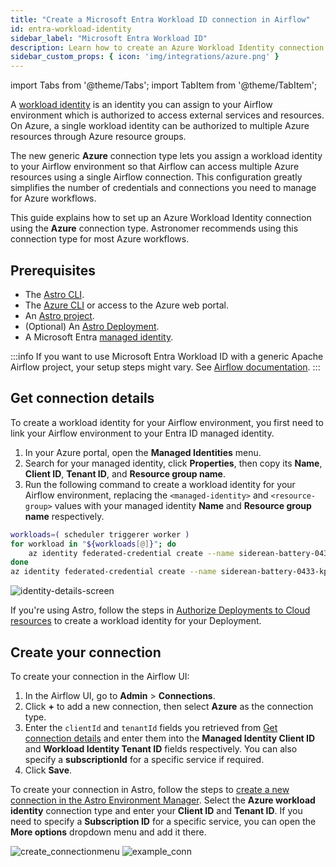 ```yaml
---
title: "Create a Microsoft Entra Workload ID connection in Airflow"
id: entra-workload-identity
sidebar_label: "Microsoft Entra Workload ID"
description: Learn how to create an Azure Workload Identity connection in Airflow.
sidebar_custom_props: { icon: 'img/integrations/azure.png' }
---
```


import Tabs from '@theme/Tabs';
import TabItem from '@theme/TabItem';

A [workload identity](https://learn.microsoft.com/en-us/entra/workload-id/workload-identities-overview) is an identity you can assign to your Airflow environment which is authorized to access external services and resources. On Azure, a single workload identity can be authorized to multiple Azure resources through Azure resource groups.

The new generic **Azure** connection type lets you assign a workload identity to your Airflow environment so that Airflow can access multiple Azure resources using a single Airflow connection. This configuration greatly simplifies the number of credentials and connections you need to manage for Azure workflows. 

This guide explains how to set up an Azure Workload Identity connection using the **Azure** connection type. Astronomer recommends using this connection type for most Azure workflows.

## Prerequisites

- The [Astro CLI](https://docs.astronomer.io/astro/cli/overview).
- The [Azure CLI](https://learn.microsoft.com/en-us/cli/azure/) or access to the Azure web portal.
- An [Astro project](https://docs.astronomer.io/astro/cli/get-started-cli).
- (Optional) An [Astro Deployment](https://docs.astronomer.io/astro/create-deployment).
- A Microsoft Entra [managed identity](https://learn.microsoft.com/en-us/entra/identity/managed-identities-azure-resources/how-manage-user-assigned-managed-identities?pivots=identity-mi-methods-azp).

:::info 
If you want to use Microsoft Entra Workload ID with a generic Apache Airflow project, your setup steps might vary. See [Airflow documentation](https://airflow.apache.org/docs/apache-airflow-providers-microsoft-azure/stable/connections/azure.html).
:::

## Get connection details

To create a workload identity for your Airflow environment, you first need to link your Airflow environment to your Entra ID managed identity.

1. In your Azure portal, open the **Managed Identities** menu.
2. Search for your managed identity, click **Properties**, then copy its **Name**, **Client ID**, **Tenant ID**, and **Resource group name**.
3. Run the following command to create a workload identity for your Airflow environment, replacing the `<managed-identity>` and `<resource-group>` values with your managed identity **Name** and **Resource group name** respectively. 
   
```bash
workloads=( scheduler triggerer worker )
for workload in "${workloads[@]}"; do
    az identity federated-credential create --name siderean-battery-0433-$workload --identity-name 042-t49320-jg9j42390-yhjy9t-jgbjnhwre9 --resource-group vk-9043=qj-tqg9vhn24809ht-ghgv9-023qhu0-rt --issuer https://westus2.oic.prod-aks.azure.com/b84efac8-cfee-467a-b223-23b9aea1486d/f1346028-6d70-4fde-b691-a7a9fa947caf/ --subject system:serviceaccount:siderean-battery-0433:siderean-battery-0433-$workload-serviceaccount
done
az identity federated-credential create --name siderean-battery-0433-kpo --identity-name <managed-identity> --resource-group <resource-group> --issuer https://westus2.oic.prod-aks.azure.com/b84efac8-cfee-467a-b223-23b9aea1486d/f1346028-6d70-4fde-b691-a7a9fa947caf/ --subject system:serviceaccount:siderean-battery-0433:siderean-battery-0433-kpo
```

![identity-details-screen](/img/examples/connection-azure-workload-identity-3.png)

If you're using Astro, follow the steps in [Authorize Deployments to Cloud resources](https://docs.astronomer.io/astro/authorize-deployments-to-your-cloud?tab=azure#setup) to create a workload identity for your Deployment.

## Create your connection

To create your connection in the Airflow UI:

1. In the Airflow UI, go to **Admin** > **Connections**.
2. Click **+** to add a new connection, then select **Azure** as the connection type.
3. Enter the `clientId` and `tenantId` fields you retrieved from [Get connection details](#get-connection-details) and enter them into the **Managed Identity Client ID** and **Workload Identity Tenant ID** fields respectively. You can also specify a **subscriptionId** for a specific service if required.
4. Click **Save**.

To create your connection in Astro, follow the steps to [create a new connection in the Astro Environment Manager](https://docs.astronomer.io/astro/create-and-link-connections). Select the **Azure workload identity** connection type and enter your **Client ID** and **Tenant ID**. If you need to specify a **Subscription ID** for a specific service, you can open the **More options** dropdown menu and add it there.

![create_connectionmenu](/img/examples/connection-azure-workload-identity-4.png)
![example_conn](/img/examples/connection-azure-workload-identity-5.png)

